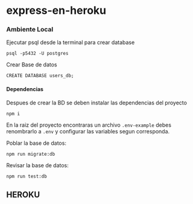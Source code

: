 # express-en-heroku

### Ambiente Local

Ejecutar psql desde la terminal para crear database

```
psql -p5432 -U postgres
```

Crear Base de datos

```
CREATE DATABASE users_db;
```

#### Dependencias

Despues de crear la BD se deben instalar las dependencias del proyecto

```
npm i
```

En la raiz del proyecto encontraras un archivo `.env-example` debes renombrarlo a `.env` y configurar las variables segun corresponda.

Poblar la base de datos:

```
npm run migrate:db
```

Revisar la base de datos:

```
npm run test:db
```

## HEROKU
